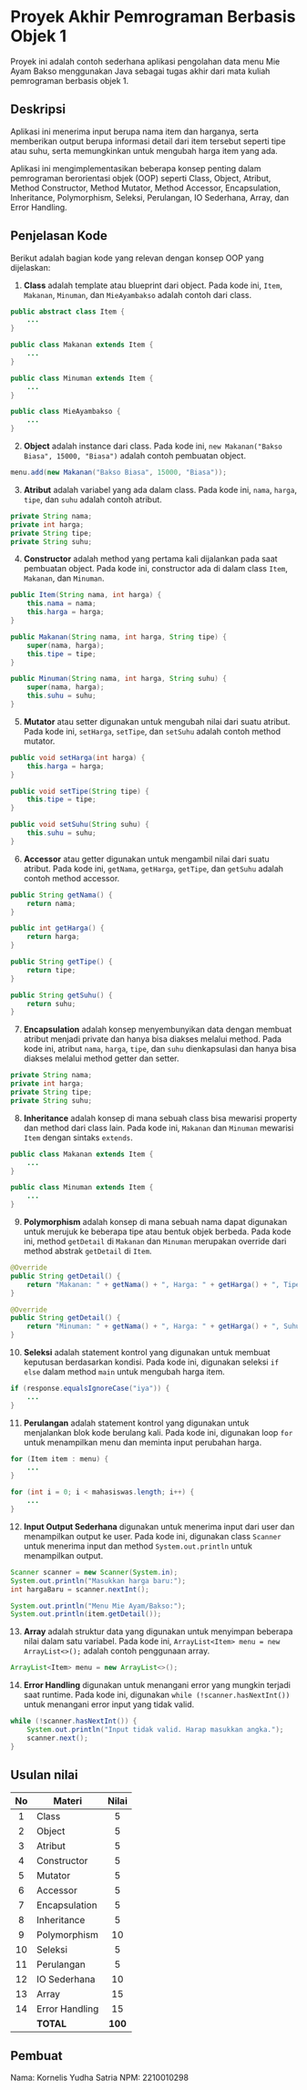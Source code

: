 # Proyek Akhir Pemrograman Berbasis Objek 1

Proyek ini adalah contoh sederhana aplikasi pengolahan data menu Mie Ayam Bakso menggunakan Java sebagai tugas akhir dari mata kuliah pemrograman berbasis objek 1.

## Deskripsi

Aplikasi ini menerima input berupa nama item dan harganya, serta memberikan output berupa informasi detail dari item tersebut seperti tipe atau suhu, serta memungkinkan untuk mengubah harga item yang ada.

Aplikasi ini mengimplementasikan beberapa konsep penting dalam pemrograman berorientasi objek (OOP) seperti Class, Object, Atribut, Method Constructor, Method Mutator, Method Accessor, Encapsulation, Inheritance, Polymorphism, Seleksi, Perulangan, IO Sederhana, Array, dan Error Handling.

## Penjelasan Kode

Berikut adalah bagian kode yang relevan dengan konsep OOP yang dijelaskan:

1. **Class** adalah template atau blueprint dari object. Pada kode ini, `Item`, `Makanan`, `Minuman`, dan `MieAyambakso` adalah contoh dari class.

```java
public abstract class Item {
    ...
}

public class Makanan extends Item {
    ...
}

public class Minuman extends Item {
    ...
}

public class MieAyambakso {
    ...
}
```

2. **Object** adalah instance dari class. Pada kode ini, `new Makanan("Bakso Biasa", 15000, "Biasa")` adalah contoh pembuatan object.

```java
menu.add(new Makanan("Bakso Biasa", 15000, "Biasa"));
```

3. **Atribut** adalah variabel yang ada dalam class. Pada kode ini, `nama`, `harga`, `tipe`, dan `suhu` adalah contoh atribut.

```java
private String nama;
private int harga;
private String tipe;
private String suhu;
```

4. **Constructor** adalah method yang pertama kali dijalankan pada saat pembuatan object. Pada kode ini, constructor ada di dalam class `Item`, `Makanan`, dan `Minuman`.

```java
public Item(String nama, int harga) {
    this.nama = nama;
    this.harga = harga;
}

public Makanan(String nama, int harga, String tipe) {
    super(nama, harga);
    this.tipe = tipe;
}

public Minuman(String nama, int harga, String suhu) {
    super(nama, harga);
    this.suhu = suhu;
}
```

5. **Mutator** atau setter digunakan untuk mengubah nilai dari suatu atribut. Pada kode ini, `setHarga`, `setTipe`, dan `setSuhu` adalah contoh method mutator.

```java
public void setHarga(int harga) {
    this.harga = harga;
}

public void setTipe(String tipe) {
    this.tipe = tipe;
}

public void setSuhu(String suhu) {
    this.suhu = suhu;
}
```

6. **Accessor** atau getter digunakan untuk mengambil nilai dari suatu atribut. Pada kode ini, `getNama`, `getHarga`, `getTipe`, dan `getSuhu` adalah contoh method accessor.

```java
public String getNama() {
    return nama;
}

public int getHarga() {
    return harga;
}

public String getTipe() {
    return tipe;
}

public String getSuhu() {
    return suhu;
}
```

7. **Encapsulation** adalah konsep menyembunyikan data dengan membuat atribut menjadi private dan hanya bisa diakses melalui method. Pada kode ini, atribut `nama`, `harga`, `tipe`, dan `suhu` dienkapsulasi dan hanya bisa diakses melalui method getter dan setter.

```java
private String nama;
private int harga;
private String tipe;
private String suhu;
```

8. **Inheritance** adalah konsep di mana sebuah class bisa mewarisi property dan method dari class lain. Pada kode ini, `Makanan` dan `Minuman` mewarisi `Item` dengan sintaks `extends`.

```java
public class Makanan extends Item {
    ...
}

public class Minuman extends Item {
    ...
}
```

9. **Polymorphism** adalah konsep di mana sebuah nama dapat digunakan untuk merujuk ke beberapa tipe atau bentuk objek berbeda. Pada kode ini, method `getDetail` di `Makanan` dan `Minuman` merupakan override dari method abstrak `getDetail` di `Item`.

```java
@Override
public String getDetail() {
    return "Makanan: " + getNama() + ", Harga: " + getHarga() + ", Tipe: " + tipe;
}

@Override
public String getDetail() {
    return "Minuman: " + getNama() + ", Harga: " + getHarga() + ", Suhu: " + suhu;
}
```

10. **Seleksi** adalah statement kontrol yang digunakan untuk membuat keputusan berdasarkan kondisi. Pada kode ini, digunakan seleksi `if else` dalam method `main` untuk mengubah harga item.

```java
if (response.equalsIgnoreCase("iya")) {
    ...
}
```

11. **Perulangan** adalah statement kontrol yang digunakan untuk menjalankan blok kode berulang kali. Pada kode ini, digunakan loop `for` untuk menampilkan menu dan meminta input perubahan harga.

```java
for (Item item : menu) {
    ...
}

for (int i = 0; i < mahasiswas.length; i++) {
    ...
}
```

12. **Input Output Sederhana** digunakan untuk menerima input dari user dan menampilkan output ke user. Pada kode ini, digunakan class `Scanner` untuk menerima input dan method `System.out.println` untuk menampilkan output.

```java
Scanner scanner = new Scanner(System.in);
System.out.println("Masukkan harga baru:");
int hargaBaru = scanner.nextInt();

System.out.println("Menu Mie Ayam/Bakso:");
System.out.println(item.getDetail());
```

13. **Array** adalah struktur data yang digunakan untuk menyimpan beberapa nilai dalam satu variabel. Pada kode ini, `ArrayList<Item> menu = new ArrayList<>();` adalah contoh penggunaan array.

```java
ArrayList<Item> menu = new ArrayList<>();
```

14. **Error Handling** digunakan untuk menangani error yang mungkin terjadi saat runtime. Pada kode ini, digunakan `while (!scanner.hasNextInt())` untuk menangani error input yang tidak valid.

```java
while (!scanner.hasNextInt()) {
    System.out.println("Input tidak valid. Harap masukkan angka.");
    scanner.next();
}
```

## Usulan nilai

| No  | Materi         |  Nilai  |
| :-: | -------------- | :-----: |
|  1  | Class          |    5    |
|  2  | Object         |    5    |
|  3  | Atribut        |    5    |
|  4  | Constructor    |    5    |
|  5  | Mutator        |    5    |
|  6  | Accessor       |    5    |
|  7  | Encapsulation  |    5    |
|  8  | Inheritance    |    5    |
|  9  | Polymorphism   |   10    |
| 10  | Seleksi        |    5    |
| 11  | Perulangan     |    5    |
| 12  | IO Sederhana   |   10    |
| 13  | Array          |   15    |
| 14  | Error Handling |   15    |
|     | **TOTAL**      | **100** |

## Pembuat

Nama: Kornelis Yudha Satria
NPM: 2210010298

